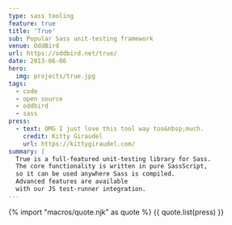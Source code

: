 ```yaml
---
type: sass tooling
feature: true
title: 'True'
sub: Popular Sass unit-testing framework
venue: OddBird
url: https://oddbird.net/true/
date: 2013-06-06
hero:
  img: projects/true.jpg
tags:
  - code
  - open source
  - oddbird
  - sass
press:
  - text: OMG I just love this tool way too&nbsp;much.
    credit: Kitty Giraudel
    url: https://kittygiraudel.com/
summary: |
  True is a full-featured unit-testing library for Sass.
  The core functionality is written in pure SassScript,
  so it can be used anywhere Sass is compiled.
  Advanced features are available
  with our JS test-runner integration.
---
```


{% import "macros/quote.njk" as quote %}
{{ quote.list(press) }}
